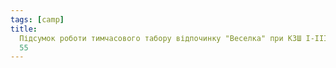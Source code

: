 ```yaml
---
tags: [camp]
title:
  Підсумок роботи тимчасового табору відпочинку "Веселка" при КЗШ І-ІІІ ст. №
  55
---
```


<youtube id="Vi8rgPYiJPs"></youtube>
